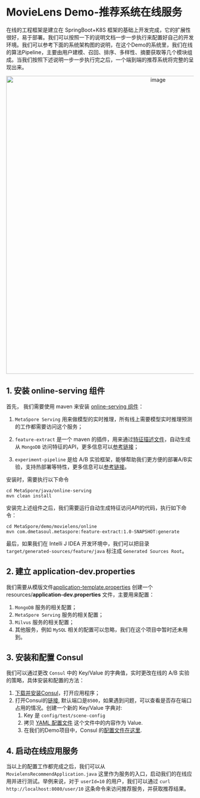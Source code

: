 # MovieLens Demo-推荐系统在线服务

在线的工程框架是建立在 SpringBoot+K8S 框架的基础上开发完成，它的扩展性很好，易于部署。我们可以按照一下的说明文档一步一步执行来配置好自己的开发环境。我们可以参考下面的系统架构图的说明，在这个Demo的系统里，我们在线的算法Pipeline，主要由用户建模、召回、排序、多样性、摘要获取等几个模块组成。当我们按照下述说明一步一步执行完之后，一个端到端的推荐系统将完整的呈现出来。

<p align="center">
   <img width="800" alt="image" src="https://user-images.githubusercontent.com/7464971/160770284-26bd3885-4d47-4c00-9260-b3dc1aeb4263.png">
</p>

## 1. 安装 online-serving 组件
首先， 我们需要使用 maven 来安装 [online-serving 组件](../../../java/online-serving/README-CN.md)：

1. `MetaSpore Serving` 用来做模型的实时推理，所有线上需要模型实时推理预测的工作都需要访问这个服务；

2. `feature-extract` 是一个 maven 的插件，用来通过[特征描述文件](src/main/resources/tables)，自动生成从 `MongoDB` 访问特征的API，更多信息可以[参考链接](../../../java/online-serving/feature-extract/README-CN.md)；

3. `experiment-pipeline` 是给 A/B 实验框架，能够帮助我们更方便的部署A/B实验，支持热部署等特性，更多信息可以[参考链接](../../../java/online-serving/experiment-pipeline/README-CN.md)。

安装时，需要执行以下命令
```shell
cd MetaSpore/java/online-serving
mvn clean install 
```

安装完上述组件之后，我们需要运行自动生成特征访问API的代码，执行如下命令：
```shell
cd MetaSpore/demo/movielens/online
mvn com.dmetasoul.metaspore:feature-extract:1.0-SNAPSHOT:generate
```
最后，如果我们在 Intelli J IDEA 开发环境中，我们可以把目录 `target/generated-sources/feature/java` 标注成 `Generated Sources Root`。


## 2. 建立 application-dev.properties
我们需要从模版文件[application-template.properties](src/main/resources/application-template.properties) 创建一个 resources/**application-dev.properties** 文件，主要用来配置：
1. `MongoDB` 服务的相关配置；
2. `MetaSpore Serving` 服务的相关配置；
3. `Milvus` 服务的相关配置；
4. 其他服务，例如 `MySQL` 相关的配置可以忽略，我们在这个项目中暂时还未用到。

## 3. 安装和配置 Consul
我们可以通过更改 `Consul` 中的 Key/Value 的字典值，实时更改在线的 A/B 实验的策略，具体安装和配置的方法：
1. [下载并安装Consul](https://www.consul.io/downloads)，打开应用程序；
2. 打开Consul的[链接](http://localhost:8500/ui/dc1/kv), 默认端口是`8500`，如果遇到问题，可以查看是否存在端口占用的情况。创建一个新的 Key/Value 字典对:
   1. Key 是 `config/test/scene-config`
   2. 拷贝 [YAML 配置文件](src/main/resources/experiment.yaml) 这个文件中的内容作为 Value. 
   3. 在我们的Demo项目中，Consul 的[配置文件在这里](src/main/resources/bootstrap.yml).

## 4. 启动在线应用服务
当以上的配置工作都完成之后，我们可以从 `MovielensRecommendApplication.java` 这里作为服务的入口，启动我们的在线应用并进行测试。举例来说，对于 `userId=10` 的用户，我们可以通过
`curl http://localhost:8080/user/10` 这条命令来访问推荐服务，并获取推荐结果。

